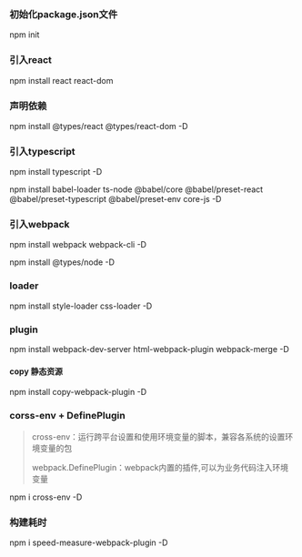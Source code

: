 ### 初始化package.json文件
npm init  

### 引入react
npm install react react-dom
### 声明依赖
npm install @types/react @types/react-dom -D

### 引入typescript
npm install typescript -D

npm install babel-loader ts-node @babel/core @babel/preset-react @babel/preset-typescript @babel/preset-env core-js -D

### 引入webpack
npm install webpack webpack-cli -D

npm install @types/node -D

### loader
npm install style-loader css-loader -D

### plugin
npm install webpack-dev-server html-webpack-plugin webpack-merge -D

#### copy 静态资源
npm install copy-webpack-plugin -D

### corss-env + DefinePlugin
> cross-env：运行跨平台设置和使用环境变量的脚本，兼容各系统的设置环境变量的包
>
> webpack.DefinePlugin：webpack内置的插件,可以为业务代码注入环境变量
> 
npm i cross-env -D

### 构建耗时
npm i speed-measure-webpack-plugin -D
